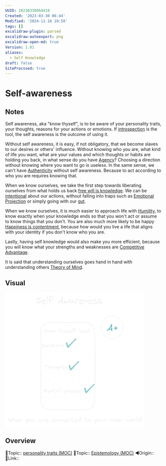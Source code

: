 ```yaml
---
UUID: 20230330064418
Created: '2023-03-30 06:44'
Modified: '2024-11-16 10:58'
tags: []
excalidraw-plugin: parsed
excalidraw-autoexport: png
excalidraw-open-md: true
Version: 1.01
aliases:
  - Self Knowledge
draft: false
SiteProcssed: true
---
```


# Self-awareness

## Notes

Self awareness, aka "know thyself", is to be aware of your personality traits, your thoughts, reasons for your actions or emotions. If [introspection](/notes/introspection.md) is the tool, the self awareness is the outcome of using it.

Without self awareness, it is easy, if not obligatory, that we become slaves to our desires or others' influence. Without knowing who you are, what kind of life you want, what are your values and which thoughts or habits are holding you back, in what sense do you have [Agency](/notes/agency.md)? Choosing a direction without knowing where you want to go is useless. In the same sense, we can't have [Authenticity](/notes/authenticity.md) without self awareness. Because to act according to who you are requires knowing that.

When we know ourselves, we take the first step towards liberating ourselves from what holds us back [free will is knowledge](/notes/free-will-is-knowledge.md). We can be [intentional](/notes/intentionality.md) about our actions, without falling into traps such as [Emotional Projection](/notes/emotional-projection.md) or simply going with our [gut](/notes/intuition.md).

When we know ourselves, it is much easier to approach life with [Humility](/notes/humility.md), to know exactly when your knowledge ends so that you won't act or assume to know things that you don't. You are also much more likely to be happy [Happiness is contentment](/notes/happiness-is-contentment.md), because how would you live a life that aligns with your identity if you don't know who you are.

Lastly, having self knowledge would also make you more efficient, because you will know what your strengths and weaknesses are [Competitive Advantage](/notes/competitive-advantage.md).

It is said that understanding ourselves goes hand in hand with understanding others [Theory of Mind](/notes/theory-of-mind.md).

## Visual

![Self-awareness.webp](/notes/self-awareness.webp)

## Overview
🔼Topic:: [personality traits (MOC)](/mocs/personality-traits-moc.md)
🔼Topic:: [Epistemology (MOC)](/mocs/epistemology-moc.md)
◀Origin::
🔗Link::

